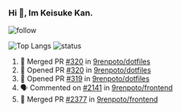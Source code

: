 ### Hi 👋, Im Keisuke Kan.

<!--
**9renpoto/9renpoto** is a ✨ _special_ ✨ repository because its `README.md` (this file) appears on your GitHub profile.

Here are some ideas to get you started:

- 🔭 I’m currently working on ...
- 🌱 I’m currently learning ...
- 👯 I’m looking to collaborate on ...
- 🤔 I’m looking for help with ...
- 💬 Ask me about ...
- 📫 How to reach me: ...
- 😄 Pronouns: ...
- ⚡ Fun fact: ...
-->

![follow](https://img.shields.io/github/followers/9renpoto?label=Follow&style=social)

![Top Langs](https://github-readme-stats.vercel.app/api/top-langs/?username=9renpoto&hide=html&layout=compact)
![status](https://github-readme-stats.vercel.app/api?username=9renpoto&show_icons=true&count_private=true&hide=issues,contribs)

<!--START_SECTION:activity-->
1. 🎉 Merged PR [#320](https://github.com/9renpoto/dotfiles/pull/320) in [9renpoto/dotfiles](https://github.com/9renpoto/dotfiles)
2. 💪 Opened PR [#320](https://github.com/9renpoto/dotfiles/pull/320) in [9renpoto/dotfiles](https://github.com/9renpoto/dotfiles)
3. 💪 Opened PR [#319](https://github.com/9renpoto/dotfiles/pull/319) in [9renpoto/dotfiles](https://github.com/9renpoto/dotfiles)
4. 🗣 Commented on [#2141](https://github.com/9renpoto/frontend/issues/2141) in [9renpoto/frontend](https://github.com/9renpoto/frontend)
5. 🎉 Merged PR [#2377](https://github.com/9renpoto/frontend/pull/2377) in [9renpoto/frontend](https://github.com/9renpoto/frontend)
<!--END_SECTION:activity-->

